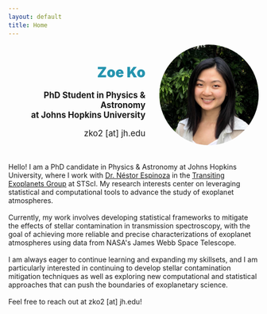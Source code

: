 ```yaml
---
layout: default
title: Home
---
```


<div style="display: flex; align-items: center; justify-content: flex-end; padding-bottom: 2rem;">
  <div style="text-align: right; margin-right: 2em;">
    <h1><span class="name-title" style="font-weight: 900; color: #2594af;">Zoe Ko</span></h1>
    <p style="font-size: 1.2em;"><strong>PhD Student in Physics & Astronomy<br>at Johns Hopkins University</strong></p>
    <p style="font-size: 1.2em;">zko2 [at] jh.edu</p>
  </div>
  <div style="flex-shrink: 0;">
    <img src="zoe.jpg" alt="Zoe Ko" width="200" style="border-radius: 50%;">
  </div>
</div>




<div style="text-align: left;">
Hello! I am a PhD candidate in Physics & Astronomy at Johns Hopkins University, where I work with <a href="https://nestor-espinoza.com/" target="_blank">Dr. Néstor Espinoza</a> in the <a href="https://www.stsci.edu/stsci-research/research-groups/transiting-exoplanets-group" target="_blank">Transiting Exoplanets Group</a> at STScI. My research interests center on leveraging statistical and computational tools to advance the study of exoplanet atmospheres.
<br><br>
Currently, my work involves developing statistical frameworks to mitigate the effects of stellar contamination in transmission spectroscopy, with the goal of achieving more reliable and precise characterizations of exoplanet atmospheres using data from NASA's James Webb Space Telescope.
<br><br>
I am always eager to continue learning and expanding my skillsets, and I am particularly interested in continuing to develop stellar contamination mitigation techniques as well as exploring new computational and statistical approaches that can push the boundaries of exoplanetary science.
<br><br>
Feel free to reach out at zko2 [at] jh.edu!
</div>
